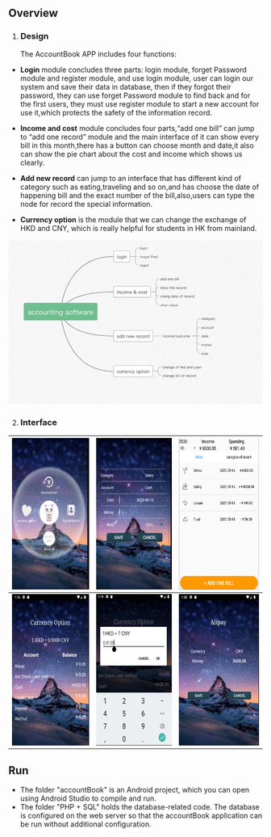 ## Overview
1. ### Design

   The AccountBook APP includes four functions: 

- **Login** module concludes three parts: login module, forget Password module and register module, and use login module, user can login our system and save their data in database, then if they forgot their password, they can use forget Password module to find back and for the first users, they must use register module to start a new account for use it,which protects the safety of the information record.

- **Income and cost** module concludes four parts,“add one bill” can jump to “add one record” module and the main interface of it can show every bill in this month,there has a button can choose month and date,it also can show the pie chart about the cost and income which shows us clearly.
- **Add new record** can jump to an interface that has different kind of category such as eating,traveling and so on,and has choose the date of happening bill and the exact number of the bill,also,users can type the node for record the special information. 
- **Currency option** is the module that we can change the exchange of HKD and CNY, which is really helpful for students in HK from mainland.

<img src="img\overview.jpg" alt="overview" style="zoom:67%;" />

2. ### Interface

|   <img src="img\Main.png" height=300/>   | <img src="img\add.png" height=300/>  |  <img src="img\InOut.png" height=300/>  |
| :--------------------------------------: | :----------------------------------: | :-------------------------------------: |
| <img src="img\MultiAcc.png" height=300/> | <img src="img\rate.png" height=300/> | <img src="img\account.png" height=300/> |



## Run

- The folder "accountBook" is an Android project, which you can open using Android Studio to compile and run.
- The folder "PHP + SQL" holds the database-related code. The database is configured on the web server so that the accountBook application can be run without additional configuration.